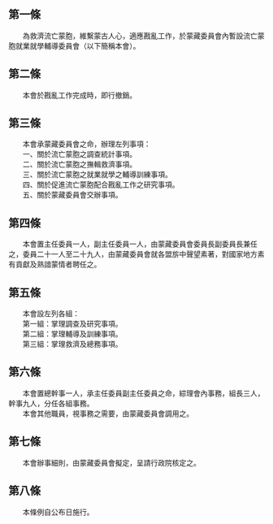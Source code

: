 第一條 
-------
　　為救濟流亡蒙胞，維繫蒙古人心，適應戡亂工作，於蒙藏委員會內暫設流亡蒙胞就業就學輔導委員會（以下簡稱本會）。  


第二條 
-------
　　本會於戡亂工作完成時，即行撤銷。  


第三條 
-------
　　本會承蒙藏委員會之命，辦理左列事項：  
　　一、關於流亡蒙胞之調查統計事項。  
　　二、關於流亡蒙胞之撫輯救濟事項。  
　　三、關於流亡蒙胞之就業就學之輔導訓練事項。  
　　四、關於促進流亡蒙胞配合戡亂工作之研究事項。  
　　五、關於蒙藏委員會交辦事項。  


第四條 
-------
　　本會置主任委員一人，副主任委員一人，由蒙藏委員會委員長副委員長兼任之，委員二十一人至二十九人，由蒙藏委員會就各盟旂中聲望素著，對國家地方素有貢獻及熟諳蒙情者聘任之。  


第五條 
-------
　　本會設左列各組：  
　　第一組：掌理調查及研究事項。  
　　第二組：掌理輔導及訓練事項。  
　　第三組：掌理救濟及總務事項。  


第六條 
-------
　　本會置總幹事一人，承主任委員副主任委員之命，綜理會內事務，組長三人，幹事九人，分任各組事務。  
　　本會其他職員，視事務之需要，由蒙藏委員會調用之。  


第七條 
-------
　　本會辦事細則，由蒙藏委員會擬定，呈請行政院核定之。  


第八條 
-------
　　本條例自公布日施行。